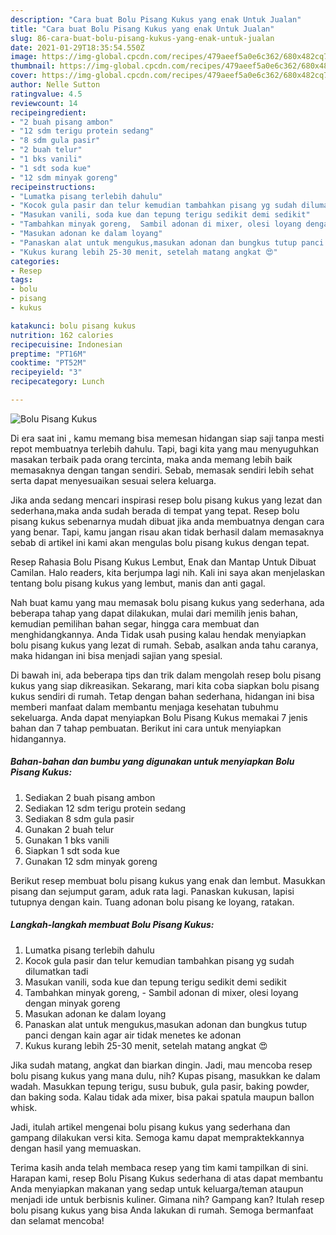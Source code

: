 ```yaml
---
description: "Cara buat Bolu Pisang Kukus yang enak Untuk Jualan"
title: "Cara buat Bolu Pisang Kukus yang enak Untuk Jualan"
slug: 86-cara-buat-bolu-pisang-kukus-yang-enak-untuk-jualan
date: 2021-01-29T18:35:54.550Z
image: https://img-global.cpcdn.com/recipes/479aeef5a0e6c362/680x482cq70/bolu-pisang-kukus-foto-resep-utama.jpg
thumbnail: https://img-global.cpcdn.com/recipes/479aeef5a0e6c362/680x482cq70/bolu-pisang-kukus-foto-resep-utama.jpg
cover: https://img-global.cpcdn.com/recipes/479aeef5a0e6c362/680x482cq70/bolu-pisang-kukus-foto-resep-utama.jpg
author: Nelle Sutton
ratingvalue: 4.5
reviewcount: 14
recipeingredient:
- "2 buah pisang ambon"
- "12 sdm terigu protein sedang"
- "8 sdm gula pasir"
- "2 buah telur"
- "1 bks vanili"
- "1 sdt soda kue"
- "12 sdm minyak goreng"
recipeinstructions:
- "Lumatka pisang terlebih dahulu"
- "Kocok gula pasir dan telur kemudian tambahkan pisang yg sudah dilumatkan tadi"
- "Masukan vanili, soda kue dan tepung terigu sedikit demi sedikit"
- "Tambahkan minyak goreng,  Sambil adonan di mixer, olesi loyang dengan minyak goreng"
- "Masukan adonan ke dalam loyang"
- "Panaskan alat untuk mengukus,masukan adonan dan bungkus tutup panci dengan kain agar air tidak menetes ke adonan"
- "Kukus kurang lebih 25-30 menit, setelah matang angkat 😍"
categories:
- Resep
tags:
- bolu
- pisang
- kukus

katakunci: bolu pisang kukus 
nutrition: 162 calories
recipecuisine: Indonesian
preptime: "PT16M"
cooktime: "PT52M"
recipeyield: "3"
recipecategory: Lunch

---
```



![Bolu Pisang Kukus](https://img-global.cpcdn.com/recipes/479aeef5a0e6c362/680x482cq70/bolu-pisang-kukus-foto-resep-utama.jpg)

Di era  saat ini , kamu memang bisa memesan hidangan siap saji tanpa mesti repot membuatnya terlebih dahulu. Tapi, bagi kita yang mau menyuguhkan masakan terbaik pada orang tercinta, maka anda memang lebih baik memasaknya dengan tangan sendiri. Sebab, memasak sendiri lebih sehat serta dapat menyesuaikan sesuai selera keluarga.

Jika anda sedang mencari inspirasi resep bolu pisang kukus yang lezat dan sederhana,maka anda sudah berada di tempat yang tepat. Resep bolu pisang kukus  sebenarnya mudah dibuat jika anda membuatnya dengan cara yang benar. Tapi, kamu jangan risau akan tidak berhasil dalam memasaknya 
sebab di artikel ini kami akan mengulas bolu pisang kukus dengan tepat.  

Resep Rahasia Bolu Pisang Kukus Lembut, Enak dan Mantap Untuk Dibuat Camilan. Halo readers, kita berjumpa lagi nih. Kali ini saya akan menjelaskan tentang bolu pisang kukus yang lembut, manis dan anti gagal.

Nah buat kamu yang mau memasak bolu pisang kukus yang sederhana, ada beberapa tahap yang dapat dilakukan, mulai dari memilih jenis bahan, kemudian pemilihan bahan segar, hingga cara membuat dan menghidangkannya. Anda Tidak usah pusing kalau hendak menyiapkan bolu pisang kukus yang lezat di rumah. Sebab, asalkan anda  tahu caranya, maka hidangan ini bisa menjadi sajian yang spesial.

Di bawah ini, ada beberapa tips dan trik dalam mengolah resep bolu pisang kukus yang siap dikreasikan. Sekarang, mari kita coba siapkan bolu pisang kukus sendiri di rumah. Tetap dengan bahan sederhana, hidangan ini bisa memberi manfaat dalam membantu menjaga kesehatan tubuhmu sekeluarga. Anda dapat menyiapkan Bolu Pisang Kukus memakai 7 jenis bahan dan 7 tahap pembuatan. Berikut ini cara untuk menyiapkan hidangannya.

<!--inarticleads1-->

##### Bahan-bahan dan bumbu yang digunakan untuk menyiapkan Bolu Pisang Kukus:

1. Sediakan 2 buah pisang ambon
1. Sediakan 12 sdm terigu protein sedang
1. Sediakan 8 sdm gula pasir
1. Gunakan 2 buah telur
1. Gunakan 1 bks vanili
1. Siapkan 1 sdt soda kue
1. Gunakan 12 sdm minyak goreng


Berikut resep membuat bolu pisang kukus yang enak dan lembut. Masukkan pisang dan sejumput garam, aduk rata lagi. Panaskan kukusan, lapisi tutupnya dengan kain. Tuang adonan bolu pisang ke loyang, ratakan. 

<!--inarticleads2-->

##### Langkah-langkah membuat Bolu Pisang Kukus:

1. Lumatka pisang terlebih dahulu
1. Kocok gula pasir dan telur kemudian tambahkan pisang yg sudah dilumatkan tadi
1. Masukan vanili, soda kue dan tepung terigu sedikit demi sedikit
1. Tambahkan minyak goreng,  - Sambil adonan di mixer, olesi loyang dengan minyak goreng
1. Masukan adonan ke dalam loyang
1. Panaskan alat untuk mengukus,masukan adonan dan bungkus tutup panci dengan kain agar air tidak menetes ke adonan
1. Kukus kurang lebih 25-30 menit, setelah matang angkat 😍


Jika sudah matang, angkat dan biarkan dingin. Jadi, mau mencoba resep bolu pisang kukus yang mana dulu, nih? Kupas pisang, masukkan ke dalam wadah. Masukkan tepung terigu, susu bubuk, gula pasir, baking powder, dan baking soda. Kalau tidak ada mixer, bisa pakai spatula maupun ballon whisk. 

Jadi, itulah artikel mengenai  bolu pisang kukus  yang sederhana dan gampang dilakukan versi kita. Semoga kamu dapat mempraktekkannya dengan hasil yang memuaskan. 

Terima kasih anda telah membaca resep yang tim kami tampilkan di sini. Harapan kami, resep  Bolu Pisang Kukus sederhana di atas dapat membantu Anda menyiapkan makanan yang sedap untuk keluarga/teman ataupun menjadi ide untuk berbisnis kuliner. Gimana nih? Gampang kan? Itulah resep bolu pisang kukus yang bisa Anda lakukan di rumah. Semoga bermanfaat dan selamat mencoba!

